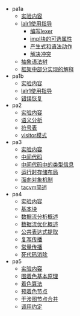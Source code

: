 * pa1a
  - [实验内容](book/pa1a/实验内容.md)
  - [lalr1使用指导](book/pa1a/lalr1使用指导.md)
    - [编写lexer](book/pa1a/编写lexer.md)
    - [impl块的可选属性](book/pa1a/impl块的可选属性.md)
    - [产生式和语法动作](book/pa1a/产生式和语法动作.md)
    - [解决冲突](book/pa1a/解决冲突.md)
  - [抽象语法树](book/pa1a/抽象语法树.md)
  - [框架中部分实现的解释](book/pa1a/框架中部分实现的解释.md)
* pa1b
  - [实验内容](book/pa1b/实验内容.md)
  - [lalr1使用指导](book/pa1b/lalr1使用指导.md)
  - [错误恢复](book/pa1b/错误恢复.md)
* pa2
  - [实验内容](book/pa2/实验内容.md)
  - [语义分析](book/pa2/语义分析.md)
  - [符号表](book/pa2/符号表.md)
  - [visitor模式](book/pa2/visitor模式.md)
* pa3
  - [实验内容](book/pa3/实验内容.md)
  - [中间代码](book/pa3/中间代码.md)
  - [中间代码中的类型信息](book/pa3/中间代码中的类型信息.md)
  - [运行时存储布局](book/pa3/运行时存储布局.md)
  - [面向对象机制](book/pa3/面向对象机制.md)
  - [tacvm简述](book/pa3/tacvm简述.md)
* pa4
  - [实验内容](book/pa4/实验内容.md)
  - [基本块](book/pa4/基本块.md)
  - [数据流分析概述](book/pa4/数据流分析概述.md)
  - [数据流优化概述](book/pa4/数据流优化概述.md)
  - [公共表达式提取](book/pa4/公共表达式提取.md)
  - [复写传播](book/pa4/复写传播.md)
  - [常量传播](book/pa4/常量传播.md)
  - [死代码消除](book/pa4/死代码消除.md)
* pa5
  - [实验内容](book/pa5/实验内容.md)
  - [图着色基本原理](book/pa5/图着色基本原理.md)
  - [着色算法](book/pa5/着色算法.md)
  - [预着色节点](book/pa5/预着色节点.md)
  - [干涉图节点合并](book/pa5/干涉图节点合并.md)
  - [调用约定](book/pa5/调用约定.md)